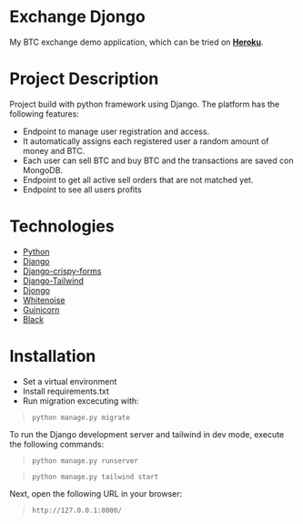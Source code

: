 # Exchange Djongo 
My BTC exchange demo application, which can be tried on **[Heroku](https://exchange-django-mongodb.herokuapp.com)**. 

# Project Description 
Project build with python framework using Django. The platform has the following features: 
- Endpoint to manage user registration and access. 
- It automatically assigns each registered user a random amount of money and BTC. 
- Each user can sell BTC and buy BTC and the transactions are saved con MongoDB.
- Endpoint to get all active sell orders that are not matched yet. 
- Endpoint to see all users profits

# Technologies
- [Python](https://www.python.org/)
- [Django](https://www.djangoproject.com/) 
- [Django-crispy-forms](https://django-crispy-forms.readthedocs.io/en/latest/)
- [Django-Tailwind](https://django-tailwind.readthedocs.io/en/latest/)
- [Djongo](https://github.com/doableware/djongo) 
- [Whitenoise](http://whitenoise.evans.io/en/stable/) 
- [Guinicorn](https://docs.gunicorn.org/en/stable/run.html)
- [Black](https://black.readthedocs.io/en/latest/getting_started.html)

# Installation 
   -  Set a virtual environment
   - Install requirements.txt
   - Run migration excecuting with: 

> `python manage.py migrate` 

To run the Django development server and tailwind in dev mode, execute the following commands: 

> `python manage.py runserver` 

> `python manage.py tailwind start` 

Next, open the following URL in your browser: 

> `http://127.0.0.1:8000/`
